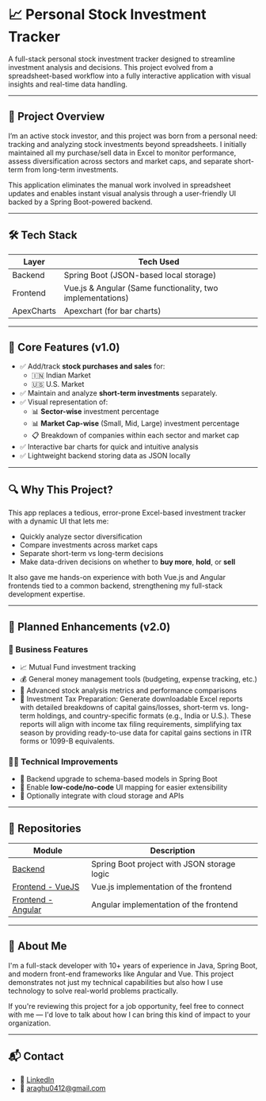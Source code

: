 # 📈 Personal Stock Investment Tracker

A full-stack personal stock investment tracker designed to streamline investment analysis and decisions. This project evolved from a spreadsheet-based workflow into a fully interactive application with visual insights and real-time data handling.

---

## 🧠 Project Overview

I’m an active stock investor, and this project was born from a personal need: tracking and analyzing stock investments beyond spreadsheets. I initially maintained all my purchase/sell data in Excel to monitor performance, assess diversification across sectors and market caps, and separate short-term from long-term investments.

This application eliminates the manual work involved in spreadsheet updates and enables instant visual analysis through a user-friendly UI backed by a Spring Boot-powered backend.

---

## 🛠️ Tech Stack

| Layer      | Tech Used                    |
|------------|------------------------------|
| Backend    | Spring Boot (JSON-based local storage) |
| Frontend   | Vue.js & Angular (Same functionality, two implementations) |
| ApexCharts     | Apexchart (for bar charts)    |

---

## 🎯 Core Features (v1.0)

- ✅ Add/track **stock purchases and sales** for:
  - 🇮🇳 Indian Market
  - 🇺🇸 U.S. Market
- ✅ Maintain and analyze **short-term investments** separately.
- ✅ Visual representation of:
  - 📊 **Sector-wise** investment percentage
  - 📊 **Market Cap-wise** (Small, Mid, Large) investment percentage
  - 📋 Breakdown of companies within each sector and market cap
- ✅ Interactive bar charts for quick and intuitive analysis
- ✅ Lightweight backend storing data as JSON locally

---

## 🔍 Why This Project?

This app replaces a tedious, error-prone Excel-based investment tracker with a dynamic UI that lets me:
- Quickly analyze sector diversification
- Compare investments across market caps
- Separate short-term vs long-term decisions
- Make data-driven decisions on whether to **buy more**, **hold**, or **sell**

It also gave me hands-on experience with both Vue.js and Angular frontends tied to a common backend, strengthening my full-stack development expertise.

---

## 🚀 Planned Enhancements (v2.0)

### 🧾 Business Features
- 📈 Mutual Fund investment tracking
- 💰 General money management tools (budgeting, expense tracking, etc.)
- 🧮 Advanced stock analysis metrics and performance comparisons
- 📄 Investment Tax Preparation: Generate downloadable Excel reports with detailed breakdowns of capital gains/losses, short-term vs. long-term holdings, and country-specific formats (e.g., India or U.S.). These reports will align with income tax filing requirements, simplifying tax season by providing ready-to-use data for capital gains sections in ITR forms or 1099-B equivalents.



### 🧑‍💻 Technical Improvements
- 🔁 Backend upgrade to schema-based models in Spring Boot
- 🧱 Enable **low-code/no-code** UI mapping for easier extensibility
- 📡 Optionally integrate with cloud storage and APIs

---

## 🔗 Repositories

| Module                                                                               | Description                                 |
|--------------------------------------------------------------------------------------|---------------------------------------------|
| [Backend](https://github.com/araghu0412/share/tree/main/anukya-sb-1.0)               | Spring Boot project with JSON storage logic |
| [Frontend - VueJS](https://github.com/araghu0412/share/tree/main/sarathi-vue-1.0)    | Vue.js implementation of the frontend       |
| [Frontend - Angular](https://github.com/araghu0412/share/tree/main/sarathi-ang-1.0>) | Angular implementation of the frontend      |

---

## 🤝 About Me

I'm a full-stack developer with 10+ years of experience in Java, Spring Boot, and modern front-end frameworks like Angular and Vue. This project demonstrates not just my technical capabilities but also how I use technology to solve real-world problems practically.

If you're reviewing this project for a job opportunity, feel free to connect with me — I'd love to talk about how I can bring this kind of impact to your organization.

---

## 📬 Contact

- 💼 [LinkedIn](https://www.linkedin.com/in/araghu0412/)
- 📧 araghu0412@gmail.com

